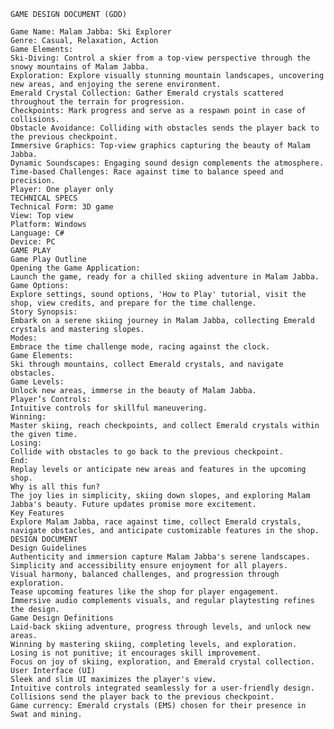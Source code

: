 	
	GAME DESIGN DOCUMENT (GDD)
	
	Game Name: Malam Jabba: Ski Explorer
	Genre: Casual, Relaxation, Action
	Game Elements:
	Ski-Diving: Control a skier from a top-view perspective through the snowy mountains of Malam Jabba.
	Exploration: Explore visually stunning mountain landscapes, uncovering new areas, and enjoying the serene environment.
	Emerald Crystal Collection: Gather Emerald crystals scattered throughout the terrain for progression.
	Checkpoints: Mark progress and serve as a respawn point in case of collisions.
	Obstacle Avoidance: Colliding with obstacles sends the player back to the previous checkpoint.
	Immersive Graphics: Top-view graphics capturing the beauty of Malam Jabba.
	Dynamic Soundscapes: Engaging sound design complements the atmosphere.
	Time-based Challenges: Race against time to balance speed and precision.
	Player: One player only
	TECHNICAL SPECS
	Technical Form: 3D game
	View: Top view
	Platform: Windows
	Language: C#
	Device: PC
	GAME PLAY
	Game Play Outline
	Opening the Game Application:
	Launch the game, ready for a chilled skiing adventure in Malam Jabba.
	Game Options:
	Explore settings, sound options, 'How to Play' tutorial, visit the shop, view credits, and prepare for the time challenge.
	Story Synopsis:
	Embark on a serene skiing journey in Malam Jabba, collecting Emerald crystals and mastering slopes.
	Modes:
	Embrace the time challenge mode, racing against the clock.
	Game Elements:
	Ski through mountains, collect Emerald crystals, and navigate obstacles.
	Game Levels:
	Unlock new areas, immerse in the beauty of Malam Jabba.
	Player’s Controls:
	Intuitive controls for skillful maneuvering.
	Winning:
	Master skiing, reach checkpoints, and collect Emerald crystals within the given time.
	Losing:
	Collide with obstacles to go back to the previous checkpoint.
	End:
	Replay levels or anticipate new areas and features in the upcoming shop.
	Why is all this fun?
	The joy lies in simplicity, skiing down slopes, and exploring Malam Jabba's beauty. Future updates promise more excitement.
	Key Features
	Explore Malam Jabba, race against time, collect Emerald crystals, navigate obstacles, and anticipate customizable features in the shop.
	DESIGN DOCUMENT
	Design Guidelines
	Authenticity and immersion capture Malam Jabba's serene landscapes.
	Simplicity and accessibility ensure enjoyment for all players.
	Visual harmony, balanced challenges, and progression through exploration.
	Tease upcoming features like the shop for player engagement.
	Immersive audio complements visuals, and regular playtesting refines the design.
	Game Design Definitions
	Laid-back skiing adventure, progress through levels, and unlock new areas.
	Winning by mastering skiing, completing levels, and exploration.
	Losing is not punitive; it encourages skill improvement.
	Focus on joy of skiing, exploration, and Emerald crystal collection.
	User Interface (UI)
	Sleek and slim UI maximizes the player's view.
	Intuitive controls integrated seamlessly for a user-friendly design.
	Collisions send the player back to the previous checkpoint.
	Game currency: Emerald crystals (EMS) chosen for their presence in Swat and mining.
	
